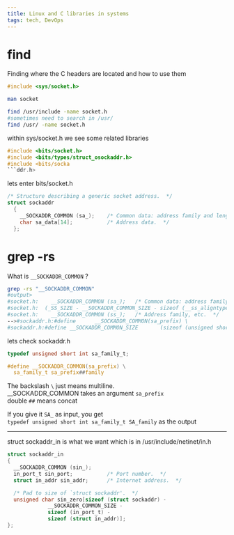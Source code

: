 ```yaml
---
title: Linux and C libraries in systems
tags: tech, DevOps
---
```


# find

Finding where the C headers are located and how to use them

```C
#include <sys/socket.h>
```

```bash
man socket

find /usr/include -name socket.h
#sometimes need to search in /usr/
find /usr/ -name socket.h
```

within sys/socket.h we see some related libraries

```C
#include <bits/socket.h>
#include <bits/types/struct_osockaddr.h>
#include <bits/socka
```ddr.h>
```
lets enter bits/socket.h

```C
/* Structure describing a generic socket address.  */
struct sockaddr
  {
    __SOCKADDR_COMMON (sa_);    /* Common data: address family and length.  */
    char sa_data[14];           /* Address data.  */
  };

```

# grep -rs

What is `__SOCKADDR_COMMON` ?

```bash
grep -rs "__SOCKADDR_COMMON"
#output>
#socket.h:    __SOCKADDR_COMMON (sa_);   /* Common data: address family and length.  */
#socket.h:  (_SS_SIZE - __SOCKADDR_COMMON_SIZE - sizeof (__ss_aligntype))
#socket.h:    __SOCKADDR_COMMON (ss_);   /* Address family, etc.  */
-->#sockaddr.h:#define      __SOCKADDR_COMMON(sa_prefix) \
#sockaddr.h:#define __SOCKADDR_COMMON_SIZE       (sizeof (unsigned short int))
```

lets check sockaddr.h

```C
typedef unsigned short int sa_family_t;

#define __SOCKADDR_COMMON(sa_prefix) \
  sa_family_t sa_prefix##family
```

The backslash `\` just means multiline.   
__SOCKADDR_COMMON takes an argument `sa_prefix`  
double `##` means concat  

If you give it `SA_` as input, you get  
`typedef unsigned short int sa_family_t SA_family` as the output  

---

struct sockaddr_in is what we want which is in /usr/include/netinet/in.h

```C
struct sockaddr_in
{
  __SOCKADDR_COMMON (sin_);
  in_port_t sin_port;           /* Port number.  */
  struct in_addr sin_addr;      /* Internet address.  */

  /* Pad to size of `struct sockaddr'.  */
  unsigned char sin_zero[sizeof (struct sockaddr) -
             __SOCKADDR_COMMON_SIZE -
             sizeof (in_port_t) -
             sizeof (struct in_addr)];
};
```